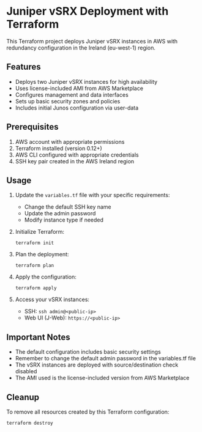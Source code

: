 # Juniper vSRX Deployment with Terraform

This Terraform project deploys Juniper vSRX instances in AWS with redundancy configuration in the Ireland (eu-west-1) region.

## Features

- Deploys two Juniper vSRX instances for high availability
- Uses license-included AMI from AWS Marketplace
- Configures management and data interfaces
- Sets up basic security zones and policies
- Includes initial Junos configuration via user-data

## Prerequisites

1. AWS account with appropriate permissions
2. Terraform installed (version 0.12+)
3. AWS CLI configured with appropriate credentials
4. SSH key pair created in the AWS Ireland region

## Usage

1. Update the `variables.tf` file with your specific requirements:
   - Change the default SSH key name
   - Update the admin password
   - Modify instance type if needed

2. Initialize Terraform:
   ```
   terraform init
   ```

3. Plan the deployment:
   ```
   terraform plan
   ```

4. Apply the configuration:
   ```
   terraform apply
   ```

5. Access your vSRX instances:
   - SSH: `ssh admin@<public-ip>`
   - Web UI (J-Web): `https://<public-ip>`

## Important Notes

- The default configuration includes basic security settings
- Remember to change the default admin password in the variables.tf file
- The vSRX instances are deployed with source/destination check disabled
- The AMI used is the license-included version from AWS Marketplace

## Cleanup

To remove all resources created by this Terraform configuration:

```
terraform destroy
```
